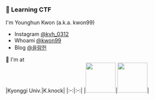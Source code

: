 ### 🌱 Learning CTF

I'm Younghun Kwon (a.k.a. kwon99)  
> 
- Instagram [@kyh_0312](https://www.instagram.com/kyh_0312)  
- Whoami [@kwon99](https://kwon99.me/)
- Blog [@을람헌](https://blog.kwon99.me/)

📌 I'm at  
|Kyonggi Univ.|K.knock|
|:-:|:-:|
|[<img width="80px" src="https://user-images.githubusercontent.com/44149738/137625672-76ef3a21-60ab-4bd3-87f0-69bd07d3ff50.png">](http://www.kyonggi.ac.kr/KyonggiUp.kgu)|[<img width="80px" src="https://user-images.githubusercontent.com/44149738/137625577-e5c0f841-5f1b-404e-a744-c43a6aec5512.png">](https://kknock.org)|
